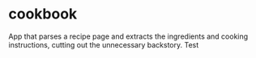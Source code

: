 # cookbook
App that parses a recipe page and extracts the ingredients and cooking instructions, cutting out the unnecessary backstory.
Test